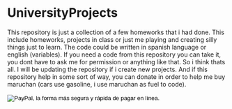 # UniversityProjects
This repository is just a collection of a few homeworks that i had done. This include homeworks, projects in class or just me playing and creating silly things just to learn.
The code could be written in spanish language or english (variables).
If you need a code from this repository you can take it, you dont have to ask me for permission or anything like that.
So i think thats all. I will be updating the repository if i create new projects. 
And if this repository help in some sort of way, you can donate in order to help me buy maruchan (cars use gasoline, i use maruchan as fuel to code).
<form action="https://www.paypal.com/cgi-bin/webscr" method="post" target="_top">
<input type="hidden" name="cmd" value="_s-xclick">
<input type="hidden" name="hosted_button_id" value="4JZUHQFH4KDW2">
<input type="image" src="https://www.paypalobjects.com/es_XC/MX/i/btn/btn_donateCC_LG.gif" border="0" name="submit" alt="PayPal, la forma más segura y rápida de pagar en línea.">
<img alt="" border="0" src="https://www.paypalobjects.com/es_XC/i/scr/pixel.gif" width="1" height="1">
</form>
